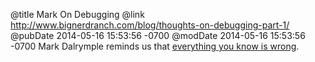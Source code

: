 @title Mark On Debugging
@link http://www.bignerdranch.com/blog/thoughts-on-debugging-part-1/
@pubDate 2014-05-16 15:53:56 -0700
@modDate 2014-05-16 15:53:56 -0700
Mark Dalrymple reminds us that <a href="http://www.bignerdranch.com/blog/thoughts-on-debugging-part-1/">everything you know is wrong</a>.
